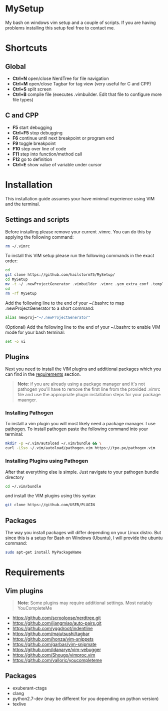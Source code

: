 # MySetup
My bash on windows vim setup and a couple of scripts. If you are having problems installing this setup feel free to contact me.

# Shortcuts
## Global
- **Ctrl+N** open/close NerdTree for file navigation
- **Ctrl+M** open/close Tagbar for tag view (very useful for C and CPP)
- **Ctrl+S** split screen
- **Ctrl+B** compile file (executes .vimbuilder. Edit that file to configure more file types)
## C and CPP
- **F5** start debugging
- **Ctrl+F5** stop debugging
- **F6** continue until next breakpoint or program end
- **F9** toggle breakpoint
- **F10** step over line of code
- **F11** step into function/method call
- **F12** go to definition
- **Ctrl+E** show value of variable under cursor

# Installation
This installation guide assumes your have minimal experience using VIM and the terminal.
## Settings and scripts
Before installing please remove your current .vimrc. You can do this by applying the following command:
```bash
rm ~/.vimrc
```
To install this VIM setup please run the following commands in the exact order:
```bash
cd
git clone https://github.com/hailstorm75/MySetup/
cd MySetup
mv -t ~/ .newProjectGenerator .vimbuilder .vimrc .ycm_extra_conf .templates
cd
rm -rf MySetup
```

Add the following line to the end of your ~/.bashrc to map .newProjectGenerator to a short command:
```bash
alias newproj="~/.newProjectGenerator"
```
(Optional) Add the following line to the end of your ~/.bashrc to enable VIM mode for your bash terminal:
```bash
set -o vi
```

## Plugins
Next you need to install the VIM plugins and additional packages which you can find in the [requirements](#requirements) section.
> **Note**: if you are already using a package manager and it's not pathogen you'll have to remove the first line from the provided .vimrc file and use the appropriate plugin installation steps for your package maanger.

### Installing Pathogen
To install a vim plugin you will most likely need a package manager. I use [pathogen](https://github.com/tpope/vim-pathogen). To install pathogen paste the following command into your terminal:
```bash
mkdir -p ~/.vim/autoload ~/.vim/bundle && \
curl -LSso ~/.vim/autoload/pathogen.vim https://tpo.pe/pathogen.vim
```
### Installing Plugins using Pathogen
After that everything else is simple. Just navigate to your pathogen bundle directory
```bash
cd ~/.vim/bundle
```
and install the VIM plugins using this syntax
```bash
git clone https://github.com/USER/PLUGIN
```
## Packages
The way you install packages will differ depending on your Linux distro. But since this is a setup for Bash on Windows (Ubuntu), I will provide the ubuntu command:
```bash
sudo apt-get install MyPackageName
```

# Requirements
## Vim plugins
> **Note**: Some plugins may require additional settings. Most notably YouCompleteMe
- https://github.com/scrooloose/nerdtree.git
- https://github.com/jiangmiao/auto-pairs.git
- https://github.com/yggdroot/indentline
- https://github.com/majutsushi/tagbar
- https://github.com/honza/vim-snippets
- https://github.com/garbas/vim-snipmate
- https://github.com/idanarye/vim-vebugger
- https://github.com/Shougo/vimproc.vim
- https://github.com/valloric/youcompleteme
## Packages
- exuberant-ctags
- clang
- python2.7-dev (may be different for you depending on python version)
- texlive
